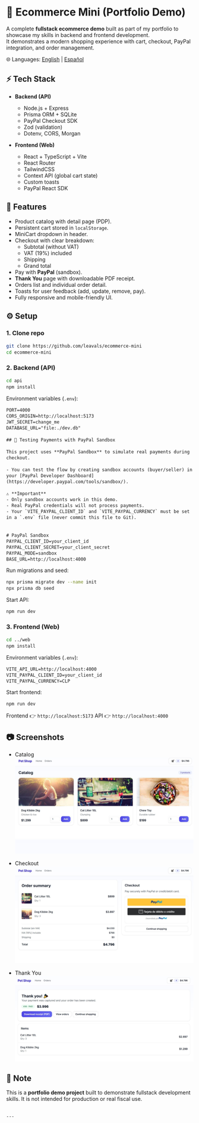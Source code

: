 # 🛒 Ecommerce Mini (Portfolio Demo)

A complete **fullstack ecommerce demo** built as part of my portfolio to showcase my skills in backend and frontend development.  
It demonstrates a modern shopping experience with cart, checkout, PayPal integration, and order management.

🌐 Languages: [English](README.md) | [Español](README.es.md)

## ⚡ Tech Stack

- **Backend (API)**
  - Node.js + Express
  - Prisma ORM + SQLite
  - PayPal Checkout SDK
  - Zod (validation)
  - Dotenv, CORS, Morgan

- **Frontend (Web)**
  - React + TypeScript + Vite
  - React Router
  - TailwindCSS
  - Context API (global cart state)
  - Custom toasts
  - PayPal React SDK

## 🚀 Features

- Product catalog with detail page (PDP).
- Persistent cart stored in `localStorage`.
- MiniCart dropdown in header.
- Checkout with clear breakdown:
  - Subtotal (without VAT)
  - VAT (19%) included
  - Shipping
  - Grand total
- Pay with **PayPal** (sandbox).
- **Thank You** page with downloadable PDF receipt.
- Orders list and individual order detail.
- Toasts for user feedback (add, update, remove, pay).
- Fully responsive and mobile-friendly UI.

## ⚙️ Setup

### 1. Clone repo
```bash
git clone https://github.com/leavals/ecommerce-mini
cd ecommerce-mini
````

### 2. Backend (API)

```bash
cd api
npm install
```

Environment variables (`.env`):

```env
PORT=4000
CORS_ORIGIN=http://localhost:5173
JWT_SECRET=change_me
DATABASE_URL="file:./dev.db"

## 🧪 Testing Payments with PayPal Sandbox

This project uses **PayPal Sandbox** to simulate real payments during checkout.

- You can test the flow by creating sandbox accounts (buyer/seller) in your [PayPal Developer Dashboard](https://developer.paypal.com/tools/sandbox/).

⚠️ **Important**  
- Only sandbox accounts work in this demo.  
- Real PayPal credentials will not process payments.  
- Your `VITE_PAYPAL_CLIENT_ID` and `VITE_PAYPAL_CURRENCY` must be set in a `.env` file (never commit this file to Git).  


# PayPal Sandbox
PAYPAL_CLIENT_ID=your_client_id
PAYPAL_CLIENT_SECRET=your_client_secret
PAYPAL_MODE=sandbox
BASE_URL=http://localhost:4000
```

Run migrations and seed:

```bash
npx prisma migrate dev --name init
npx prisma db seed
```

Start API:

```bash
npm run dev
```

### 3. Frontend (Web)

```bash
cd ../web
npm install
```

Environment variables (`.env`):

```env
VITE_API_URL=http://localhost:4000
VITE_PAYPAL_CLIENT_ID=your_client_id
VITE_PAYPAL_CURRENCY=CLP
```

Start frontend:

```bash
npm run dev
```

Frontend 👉 `http://localhost:5173`
API 👉 `http://localhost:4000`

## 📷 Screenshots

* Catalog
  ![Catalog](docs/catalog.JPG)

* Checkout
  ![Checkout](docs/checkout.JPG)

* Thank You
  ![Thank You](docs/thankyou.JPG)

## 📄 Note

This is a **portfolio demo project** built to demonstrate fullstack development skills.
It is not intended for production or real fiscal use.

````

---

